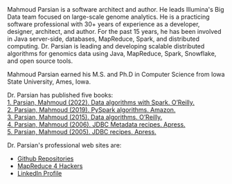<html>
<body>
Mahmoud Parsian is a software architect and author.   
He leads Illumina's Big Data team focused on large-scale 
genome analytics. He is a practicing software professional 
with 30+ years of experience as a developer, designer,  
architect, and author. For the past 15 years, he has been 
involved in Java server-side, databases, MapReduce, Spark, 
and distributed computing. Dr. Parsian is leading and 
developing scalable distributed algorithms for genomics 
data using Java, MapReduce, Spark, Snowflake, and open 
source tools.
<p>
Mahmoud Parsian earned his M.S. and Ph.D in Computer 
Science from Iowa State University, Ames, Iowa.
<p>
Dr. Parsian has published five books:
<br>
<a href="https://www.oreilly.com/library/view/data-algorithms-with/9781492082378/">1. Parsian, Mahmoud (2022). Data algorithms with Spark. O’Reilly.</a>
<br>
<a href="https://www.amazon.com/PySpark-Algorithms-version-Mahmoud-Parsian-ebook/dp/B07WQHTVCJ/ref=sr_1_1">2. Parsian, Mahmoud (2019). PySpark algorithms. Amazon.</a>
<br>                       
<a href="https://www.oreilly.com/library/view/data-algorithms/9781491906170/">3. Parsian, Mahmoud (2015). Data algorithms. O’Reilly.</a>
<br>                       
<a href="https://link.springer.com/book/10.1007/978-1-4302-0134-2">4. Parsian, Mahmoud (2006). JDBC Metadata recipes. Apress.</a>
<br>                       
<a href="https://link.springer.com/book/10.1007/978-1-4302-0061-1">5. Parsian, Mahmoud (2005). JDBC recipes. Apress.</a>

<p>
Dr. Parsian's professional web sites are:
<br>
<ul>
  <li><a href="https://github.com/mahmoudparsian/">Github Repositories</a></li>
  <li><a href="http://mapreduce4hackers.com">MapReduce 4 Hackers</a></li>
  <li><a href="https://www.linkedin.com/in/mahmoudparsian/">LinkedIn Profile</a></li>
</ul>


                   
</body>
</html>